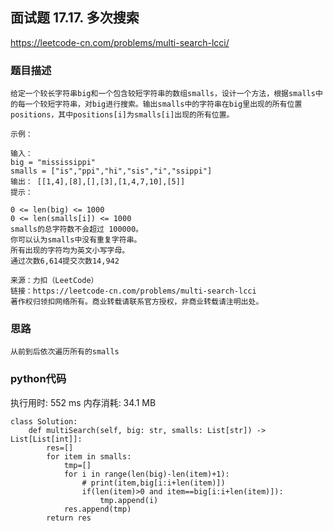 ## 面试题 17.17. 多次搜索

https://leetcode-cn.com/problems/multi-search-lcci/



### 题目描述

```
给定一个较长字符串big和一个包含较短字符串的数组smalls，设计一个方法，根据smalls中的每一个较短字符串，对big进行搜索。输出smalls中的字符串在big里出现的所有位置positions，其中positions[i]为smalls[i]出现的所有位置。

示例：

输入：
big = "mississippi"
smalls = ["is","ppi","hi","sis","i","ssippi"]
输出： [[1,4],[8],[],[3],[1,4,7,10],[5]]
提示：

0 <= len(big) <= 1000
0 <= len(smalls[i]) <= 1000
smalls的总字符数不会超过 100000。
你可以认为smalls中没有重复字符串。
所有出现的字符均为英文小写字母。
通过次数6,614提交次数14,942

来源：力扣（LeetCode）
链接：https://leetcode-cn.com/problems/multi-search-lcci
著作权归领扣网络所有。商业转载请联系官方授权，非商业转载请注明出处。

```



### 思路

```
从前到后依次遍历所有的smalls
```



### python代码
执行用时: 552 ms
内存消耗: 34.1 MB

```
class Solution:
    def multiSearch(self, big: str, smalls: List[str]) -> List[List[int]]:
        res=[]
        for item in smalls:
            tmp=[]
            for i in range(len(big)-len(item)+1):
                # print(item,big[i:i+len(item)])
                if(len(item)>0 and item==big[i:i+len(item)]):
                    tmp.append(i)
            res.append(tmp)
        return res
```

